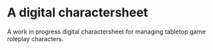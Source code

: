 # A digital charactersheet

A work in progress digital charactersheet for managing tabletop game roleplay characters.
